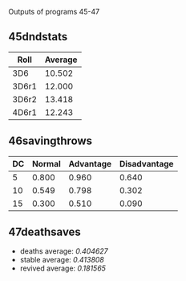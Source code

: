 Outputs of programs 45-47

## 45dndstats ##

| Roll  | Average |
|-------|---------|
| 3D6   | 10.502  |
| 3D6r1 | 12.000  |
| 3D6r2 | 13.418  |
| 4D6r1 | 12.243  |

## 46savingthrows ##

| DC | Normal | Advantage | Disadvantage |
|----|--------|-----------|--------------|
| 5 | 0.800  | 0.960     | 0.640        |
| 10 | 0.549  | 0.798     | 0.302       |
| 15 | 0.300  | 0.510     | 0.090        |


## 47deathsaves ##

* deaths average: *0.404627*
* stable average: *0.413808*
* revived average: *0.181565*